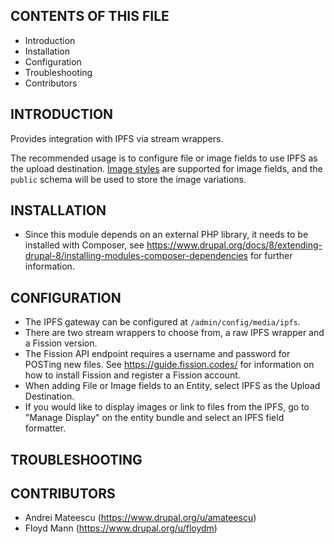 CONTENTS OF THIS FILE
---------------------

 * Introduction
 * Installation
 * Configuration
 * Troubleshooting
 * Contributors

INTRODUCTION
------------

 Provides integration with IPFS via stream wrappers.

 The recommended usage is to configure file or image fields to use IPFS as the
 upload destination. [Image styles](https://www.drupal.org/docs/user_guide/en/structure-image-styles.html)
 are supported for image fields, and the `public` schema will be used to store
 the image variations.

INSTALLATION
------------

 * Since this module depends on an external PHP library, it needs to be installed
   with Composer, see https://www.drupal.org/docs/8/extending-drupal-8/installing-modules-composer-dependencies
   for further information.

CONFIGURATION
-------------

 * The IPFS gateway can be configured at `/admin/config/media/ipfs`.
 * There are two stream wrappers to choose from, a raw IPFS wrapper and a Fission
version.
 * The Fission API endpoint requires a username and password for POSTing new
files. See https://guide.fission.codes/ for information on how to install Fission and
register a Fission account.
 * When adding File or Image fields to an Entity, select IPFS as the Upload Destination.
 * If you would like to display images or link to files from the IPFS, go to "Manage Display"
 on the entity bundle and select an IPFS field formatter.

TROUBLESHOOTING
---------------


CONTRIBUTORS
-----------

 * Andrei Mateescu (https://www.drupal.org/u/amateescu)
 * Floyd Mann (https://www.drupal.org/u/floydm)